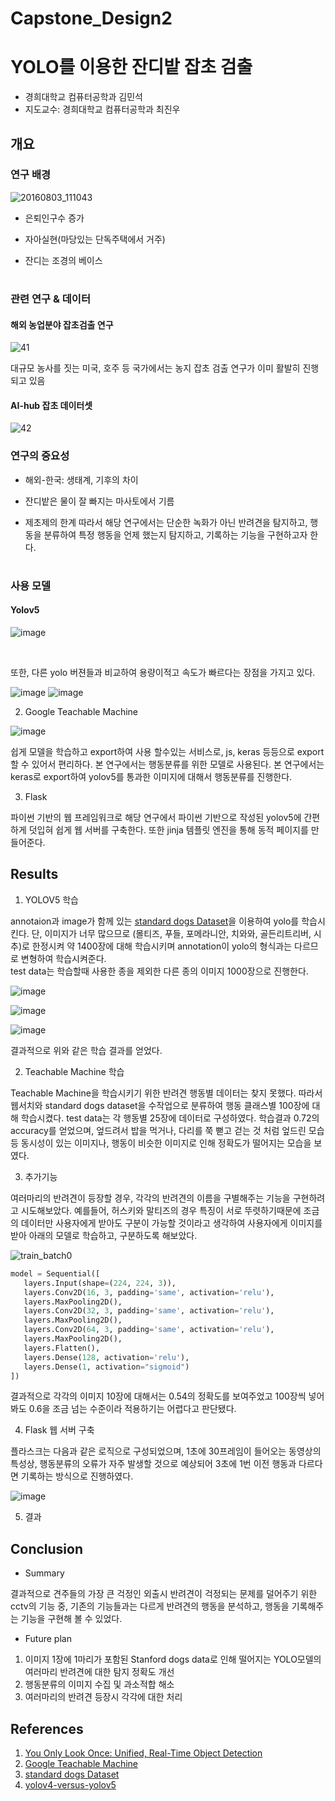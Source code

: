 # Capstone_Design2
# YOLO를 이용한 잔디밭 잡초 검출
* 경희대학교 컴퓨터공학과 김민석
* 지도교수: 경희대학교 컴퓨터공학과 최진우


## 개요
### 연구 배경

![20160803_111043](https://user-images.githubusercontent.com/57976156/205490046-e41deb92-8499-4c08-b8cc-caeff7a6e6a7.jpg)
* 은퇴인구수 증가

* 자아실현(마당있는 단독주택에서 거주)

* 잔디는 조경의 베이스

# 
### 관련 연구 & 데이터
#### 해외 농업분야 잡초검출 연구
![41](https://user-images.githubusercontent.com/57976156/205490634-ab4ba1a5-d7a2-4210-b5de-dba9afe818f8.png)

대규모 농사를 짓는 미국, 호주 등 국가에서는 농지 잡초 검출 연구가 이미 활발히 진행되고 있음

#### AI-hub 잡초 데이터셋
![42](https://user-images.githubusercontent.com/57976156/205490730-21fe61ac-d0cb-4f95-9df0-9780e4a2c6cf.png)

### 연구의 중요성
* 해외-한국: 생태계, 기후의 차이

* 잔디밭은 물이 잘 빠지는 마사토에서 기름

* 제초제의 한계
따라서 해당 연구에서는 단순한 녹화가 아닌 반려견을 탐지하고, 행동을 분류하여 특정 행동을 언제 했는지 탐지하고, 기록하는 기능을 구현하고자 한다.

# 
### 사용 모델
#### Yolov5

![image](https://user-images.githubusercontent.com/72953874/204129399-d6973f11-36bc-41eb-b608-5932c09e65e3.png)

<br>

또한, 다른 yolo 버젼들과 비교하여 용량이적고 속도가 빠르다는 장점을 가지고 있다.

![image](https://user-images.githubusercontent.com/72953874/204129631-19418d3f-66e3-41ba-add1-9a0bfd45d0bf.png)
![image](https://user-images.githubusercontent.com/72953874/204129632-90e835a2-7d0b-41d3-9cbc-eeb2e8c1105d.png)


2. Google Teachable Machine

![image](https://user-images.githubusercontent.com/72953874/204129504-1ae917f4-cce3-4c3f-bbe9-4956a7911e33.png)

쉽게 모델을 학습하고 export하여 사용 할수있는 서비스로, js, keras 등등으로 export 할 수 있어서 편리하다. 본 연구에서는 행동분류를 위한 모델로 사용된다. 본 연구에서는 keras로 export하여 yolov5를 통과한 이미지에 대해서 행동분류를 진행한다.

3. Flask

파이썬 기반의 웹 프레임워크로 해당 연구에서 파이썬 기반으로 작성된 yolov5에 간편하게 덧입혀 쉽게 웹 서버를 구축한다. 또한 jinja 템플릿 엔진을 통해 동적 페이지를 만들어준다.


## Results
1. YOLOV5 학습

annotaion과 image가 함께 있는 [standard dogs Dataset](http://vision.stanford.edu/aditya86/ImageNetDogs/)을 이용하여 yolo를 학습시킨다. 단, 이미지가 너무 많으므로 (몰티즈, 푸들, 포메라니안, 치와와, 골든리트리버, 시추)로 한정시켜 약 1400장에 대해 학습시키며 annotation이 yolo의 형식과는 다르므로 변형하여 학습시켜준다.<br>
test data는 학습할때 사용한 종을 제외한 다른 종의 이미지 1000장으로 진행한다.


![image](https://user-images.githubusercontent.com/72953874/204130906-9877208b-dfac-4a9f-8a88-21ac93f75774.png)

![image](https://user-images.githubusercontent.com/72953874/204130918-ba3e2bf0-d82b-4b7a-95e9-06c82c81a8f4.png)

![image](https://user-images.githubusercontent.com/72953874/204130924-fdf966d8-c2d1-40a6-860e-b2dbd4c0dc94.png)

결과적으로 위와 같은 학습 결과를 얻었다.


2. Teachable Machine 학습

Teachable Machine을 학습시키기 위한 반려견 행동별 데이터는 찾지 못했다. 따라서 웹서치와 standard dogs dataset을 수작업으로 분류하여 행동 클래스별 100장에 대해 학습시켰다.
test data는 각 행동별 25장에 데이터로 구성하였다. 학습결과 0.72의 accuracy를 얻었으며, 엎드려서 밥을 먹거나, 다리를 쭉 뻗고 걷는 것 처럼 엎드린 모습 등 동시성이 있는 이미지나, 행동이 비슷한 이미지로 인해 정확도가 떨어지는 모습을 보였다.

3. 추가기능 

여러마리의 반려견이 등장할 경우, 각각의 반려견의 이름을 구별해주는 기능을 구현하려고 시도해보았다. 예를들어, 허스키와 말티즈의 경우 특징이 서로 뚜렷하기때문에 조금의 데이터만 사용자에게 받아도 구분이 가능할 것이라고 생각하여 사용자에게 이미지를 받아 아래의 모델로 학습하고, 구분하도록 해보았다.

![train_batch0](https://user-images.githubusercontent.com/57976156/205486964-818cecef-8bd4-435c-a83d-9e6c2a22e26c.jpg)

``` python
model = Sequential([
   layers.Input(shape=(224, 224, 3)),
   layers.Conv2D(16, 3, padding='same', activation='relu'),
   layers.MaxPooling2D(),
   layers.Conv2D(32, 3, padding='same', activation='relu'),
   layers.MaxPooling2D(),
   layers.Conv2D(64, 3, padding='same', activation='relu'),
   layers.MaxPooling2D(),
   layers.Flatten(),
   layers.Dense(128, activation='relu'),
   layers.Dense(1, activation="sigmoid")
])
```

결과적으로 각각의 이미지 10장에 대해서는 0.54의 정확도를 보여주었고 100장씩 넣어봐도 0.6을 조금 넘는 수준이라 적용하기는 어렵다고 판단됐다.

4. Flask 웹 서버 구축

플라스크는 다음과 같은 로직으로 구성되었으며, 1초에 30프레임이 들어오는 동영상의 특성상, 행동분류의 오류가 자주 발생할 것으로 예상되어 3초에 1번 이전 행동과 다르다면 기록하는 방식으로 진행하였다.

![image](https://user-images.githubusercontent.com/72953874/204131117-9710f54a-3a26-4f55-b0c0-5e0413d645de.png)


5. 결과

## Conclusion
* Summary

결과적으로 견주들의 가장 큰 걱정인 외출시 반려견이 걱정되는 문제를 덜어주기 위한 cctv의 기능 중, 기존의 기능들과는 다르게 반려견의 행동을 분석하고, 행동을 기록해주는 기능을 구현해 볼 수 있었다.

* Future plan
1. 이미지 1장에 1마리가 포함된 Stanford dogs data로 인해 떨어지는 YOLO모델의 여러마리 반려견에 대한 탐지 정확도 개선
2. 행동분류의 이미지 수집 및 과소적합 해소
3. 여러마리의 반려견 등장시 각각에 대한 처리


## References
1. [You Only Look Once: Unified, Real-Time Object Detection](https://arxiv.org/abs/1506.02640)
2. [Google Teachable Machine](https://teachablemachine.withgoogle.com/)
3. [standard dogs Dataset](http://vision.stanford.edu/aditya86/ImageNetDogs/)
4. [yolov4-versus-yolov5](https://blog.roboflow.com/yolov4-versus-yolov5/)
